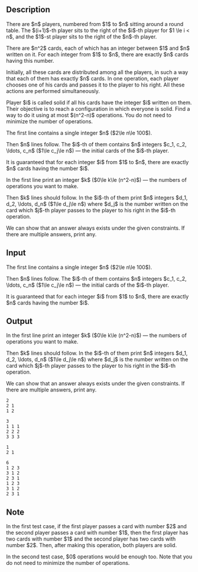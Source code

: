 ## Description

<div><p>There are $n$ players, numbered from $1$ to $n$ sitting around a round table. The $(i+1)$-th player sits to the right of the $i$-th player for $1 \le i &lt; n$, and the $1$-st player sits to the right of the $n$-th player.</p><p>There are $n^2$ cards, each of which has an integer between $1$ and $n$ written on it. For each integer from $1$ to $n$, there are exactly $n$ cards having this number.</p><p>Initially, all these cards are distributed among all the players, in such a way that each of them has exactly $n$ cards. In one operation, each player chooses one of his cards and passes it to the player to his right. All these actions are performed <span class="tex-font-style-bf">simultaneously</span>. </p><p>Player $i$ is called <span class="tex-font-style-it">solid</span> if all his cards have the integer $i$ written on them. Their objective is to reach a configuration in which everyone is solid. Find a way to do it using at most $(n^2-n)$ operations. You do <span class="tex-font-style-bf">not</span> need to minimize the number of operations.</p></div><div class="input-specification"><p>The first line contains a single integer $n$ ($2\le n\le 100$).</p><p>Then $n$ lines follow. The $i$-th of them contains $n$ integers $c_1, c_2, \ldots, c_n$ ($1\le c_j\le n$)&nbsp;— the initial cards of the $i$-th player.</p><p>It is guaranteed that for each integer $i$ from $1$ to $n$, there are exactly $n$ cards having the number $i$.</p></div><div class="output-specification"><p>In the first line print an integer $k$ ($0\le k\le (n^2-n)$)&nbsp;— the numbers of operations you want to make.</p><p>Then $k$ lines should follow. In the $i$-th of them print $n$ integers $d_1, d_2, \ldots, d_n$ ($1\le d_j\le n$) where $d_j$ is the number written on the card which $j$-th player passes to the player to his right in the $i$-th operation.</p><p>We can show that an answer always exists under the given constraints. If there are multiple answers, print any.</p></div>

## Input

<p>The first line contains a single integer $n$ ($2\le n\le 100$).</p><p>Then $n$ lines follow. The $i$-th of them contains $n$ integers $c_1, c_2, \ldots, c_n$ ($1\le c_j\le n$)&nbsp;— the initial cards of the $i$-th player.</p><p>It is guaranteed that for each integer $i$ from $1$ to $n$, there are exactly $n$ cards having the number $i$.</p>

## Output

<p>In the first line print an integer $k$ ($0\le k\le (n^2-n)$)&nbsp;— the numbers of operations you want to make.</p><p>Then $k$ lines should follow. In the $i$-th of them print $n$ integers $d_1, d_2, \ldots, d_n$ ($1\le d_j\le n$) where $d_j$ is the number written on the card which $j$-th player passes to the player to his right in the $i$-th operation.</p><p>We can show that an answer always exists under the given constraints. If there are multiple answers, print any.</p>





```input1
2
2 1
1 2
```




```input2
3
1 1 1
2 2 2
3 3 3
```




```output1
1
2 1
```




```output2
6
1 2 3
3 1 2
2 3 1
1 2 3
3 1 2
2 3 1
```



## Note

<p>In the first test case, if the first player passes a card with number $2$ and the second player passes a card with number $1$, then the first player has two cards with number $1$ and the second player has two cards with number $2$. Then, after making this operation, both players are solid.</p><p>In the second test case, $0$ operations would be enough too. Note that you do not need to minimize the number of operations. </p>
